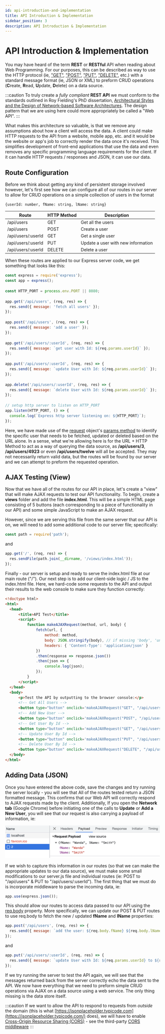 ```yaml
---
id: api-introduction-and-implementation
title: API Introduction & Implementation
sidebar_position: 3
description: API Introduction & Implementation
---
```


# API Introduction & Implementation

You may have heard of the term **REST** or **RESTful** API when reading about Web Programming. For our purposes, this can be described as way to use the HTTP protocol (ie, ["GET"](https://tools.ietf.org/html/rfc7231#section-4.3.1), ["POST"](https://tools.ietf.org/html/rfc7231#section-4.3.3), ["PUT"](https://tools.ietf.org/html/rfc7231#section-4.3.4), ["DELETE"](https://tools.ietf.org/html/rfc7231#section-4.3.5), etc.) with a standard message format (ie, JSON or XML) to preform CRUD operations (**C**reate, **R**ead, **U**pdate, **D**elete) on a data source.

:::caution
To truly create a _fully compliant_ **REST API** we must conform to the standards outlined in Roy Fielding's PhD dissertation, [Architectural Styles and the Design of Network-based Software Architectures](http://www.ics.uci.edu/~fielding/pubs/dissertation/top.htm). The design pattern that we are using here could more appropriately be called a "Web API".
:::

What makes this architecture so valuable, is that we remove any assumptions about how a client will access the data. A client could make HTTP requests to the API from a website, mobile app, etc. and it would be the website or app's job to correctly render the data once it's received. This simplifies development of front-end applications that use the data and even removes any specific programming language requirements for the client. If it can handle HTTP requests / responses and JSON, it can use our data.

## Route Configuration

Before we think about getting any kind of persistent storage involved however, let's first see how we can configure all of our routes in our server to allow for CRUD operations on a simple collection of users in the format

```
{userId: number, fName: string, lName: string}
```

| Route              | HTTP Method | Description                        |
| ------------------ | ----------- | ---------------------------------- |
| /api/users         | GET         | Get all the users                  |
| /api/users         | POST        | Create a user                      |
| /api/users/:userId | GET         | Get a single user                  |
| /api/users/:userId | PUT         | Update a user with new information |
| /api/users/:userId | DELETE      | Delete a user                      |

When these routes are applied to our Express server code, we get something that looks like this:

```js
const express = require('express');
const app = express();

const HTTP_PORT = process.env.PORT || 8080;

app.get('/api/users', (req, res) => {
  res.send({ message: 'fetch all users' });
});

app.post('/api/users', (req, res) => {
  res.send({ message: 'add a user' });
});

app.get('/api/users/:userId', (req, res) => {
  res.send({ message: `get user with Id: ${req.params.userId}` });
});

app.put('/api/users/:userId', (req, res) => {
  res.send({ message: `update User with Id: ${req.params.userId}` });
});

app.delete('/api/users/:userId', (req, res) => {
  res.send({ message: `delete User with Id: ${req.params.userId}` });
});

// setup http server to listen on HTTP_PORT
app.listen(HTTP_PORT, () => {
  console.log(`Express http server listening on: ${HTTP_PORT}`);
});
```

Here, we have made use of the [request](https://expressjs.com/en/api.html#req) object's [params method](https://expressjs.com/en/api.html#req.params) to identify the specific user that needs to be fetched, updated or deleted based on the URL alone. In a sense, what we're allowing here is for the URL + HTTP Method to act as a way of querying the data source, as **/api/users/3**, **/api/users/4923** or even **/api/users/twelve** will all be accepted. They may not necessarily return valid data, but the routes will be found by our server and we can attempt to preform the requested operation.

## AJAX Testing (View)

Now that we have all of the routes for our API in place, let's create a "view" that will make AJAX requests to test our API functionality. To begin, create a **views** folder and add the file **index.html**. This will be a simple HTML page consisting of 5 buttons (each corresponding to a piece of functionality in our API) and some simple JavaScript to make an AJAX request.

However, since we are serving this file from the same server that our API is on, we will need to add some additional code to our server file; specifically:

```js
const path = require('path');
```

and

```js
app.get('/', (req, res) => {
  res.sendFile(path.join(__dirname, '/views/index.html'));
});
```

Finally - our server is setup and ready to serve the index.html file at our main route ("/"). Our next step is to add our client-side logic / JS to the index.html file. Here, we hard-code some requests to the API and output their results to the web console to make sure they function correctly:

<!-- prettier-ignore-start -->
```html
<!doctype html>
<html>
  <head>
      <title>API Test</title>
      <script>
          function makeAJAXRequest(method, url, body) {
              fetch(url, {
                  method: method,
                  body: JSON.stringify(body), // if missing 'body', 'undefined' is returned
                  headers: { 'Content-Type': 'application/json' }
              })
              .then(response => response.json())
              .then(json => {
                  console.log(json);
              });
          }
      </script>
  </head>
  <body>
      <p>Test the API by outputting to the browser console:</p>
      <!-- Get All Users -->
      <button type="button" onclick='makeAJAXRequest("GET", "/api/users")'>Get All Users</button><br /><br />
      <!-- Add New User -->
      <button type="button" onclick='makeAJAXRequest("POST", "/api/users", {fName: "Bob", lName: "Jones"})'>Add New User</button><br /><br />
      <!-- Get User By Id -->
      <button type="button" onclick='makeAJAXRequest("GET", "/api/users/2")'>Get User</button><br /><br />
      <!-- Update User By Id -->
      <button type="button" onclick='makeAJAXRequest("PUT", "/api/users/2", {fName: "Wanda", lName: "Smith"})'>Update User</button><br /><br />
      <!-- Delete User By Id -->
      <button type="button" onclick='makeAJAXRequest("DELETE", "/api/users/2")'>Delete User</button>
  </body>
</html>
```
<!-- prettier-ignore-end -->

## Adding Data (JSON)

Once you have entered the above code, save the changes and try running the server locally - you will see that All of the routes tested return a JSON formatted message. This confirms that our Web API will correctly respond to AJAX requests made by the client. Additionally, If you open the **Network tab** (Google Chrome) before initiating one of the calls to **Update** or **Add a New User**, you will see that our request is also carrying a payload of information, ie:

![AJAX Request Payload](/img/ajax-payload.png)

If we wish to capture this information in our routes (so that we can make the appropriate updates to our data source), we must make some small modifications to our server.js file and individual routes (ie: POST to "/api/users" & PUT to "/api/users/:userId"). The first thing that we must do is incorporate middleware to parse the incoming data, ie:

```js
app.use(express.json());
```

This should allow our routes to access data passed to our API using the [req.body](https://expressjs.com/en/api.html#req.body) property. More specifically, we can update our POST & PUT routes to use req.body to fetch the new / updated **fName** and **lName** properties:

```js
app.post('/api/users', (req, res) => {
  res.send({ message: `add the user: ${req.body.fName} ${req.body.lName}` });
});
```

and

<!-- prettier-ignore-start -->
```js
app.put('/api/users/:userId', (req, res) => {
  res.send({ message: `update User with Id: ${req.params.userId} to ${req.body.fName} ${req.body.lName}` });
});
```
<!-- prettier-ignore-end -->

If we try running the server to test the API again, we will see that the messages returned back from the server correctly echo the data sent to the API. We now have everything that we need to preform simple CRUD operations via AJAX on a data source using a web service. The only thing missing is the data store itself.

:::caution
If we want to allow the API to respond to requests from _outside_ the domain (this is what [https://jsonplaceholder.typicode.com](https://jsonplaceholder.typicode.com/) does), we will have to enable [Cross-Origin Resource Sharing (CORS)](https://developer.mozilla.org/en-US/docs/Web/HTTP/Access_control_CORS) - see the third-party [CORS middleware](https://www.npmjs.com/package/cors)
:::

